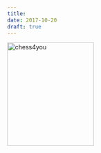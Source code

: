 ```yaml
---
title:
date: 2017-10-20
draft: true
---
```


<a href="http://chess4you.ru/" target="_blank">
  <img class="card-img-top" src="/assets/images/chess4you.png" alt="chess4you" style="width: 200px; height: 238px;">
</a>
